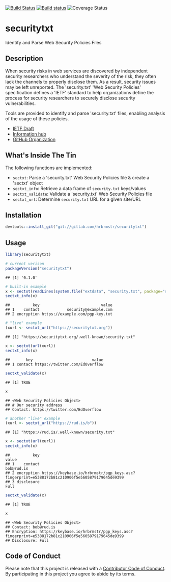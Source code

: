 
[![Build Status](https://travis-ci.org/hrbrmstr/securitytxt.svg?branch=master)](https://travis-ci.org/hrbrmstr/securitytxt) [![Build status](https://ci.appveyor.com/api/projects/status/o654jge4mce4a7lg?svg=true)](https://ci.appveyor.com/project/hrbrmstr/securitytxt) ![Coverage Status](http://img.shields.io/codecov/c/github/hrbrmstr/securitytxt/master.svg)

securitytxt
===========

Identify and Parse Web Security Policies Files

Description
-----------

When security risks in web services are discovered by independent security researchers who understand the severity of the risk, they often lack the channels to properly disclose them. As a result, security issues may be left unreported. The 'security.txt' 'Web Security Policies' specification defines a 'IETF' standard to help organizations define the process for security researchers to securely disclose security vulnerabilities.

Tools are provided to identify and parse 'security.txt' files, enabling analysis of the usage of these policies.

-   [IETF Draft](https://tools.ietf.org/html/draft-foudil-securitytxt-00)
-   [Information hub](https://securitytxt.org/)
-   [GitHub Organization](https://github.com/securitytxt)

What's Inside The Tin
---------------------

The following functions are implemented:

-   `sectxt`: Parse a 'security.txt' Web Security Policies file & create a 'sectxt' object
-   `sectxt_info`: Retrieve a data frame of `security.txt` keys/values
-   `sectxt_validate`: Validate a 'security.txt' Web Security Policies file
-   `sectxt_url`: Determine `security.txt` URL for a given site/URL

Installation
------------

``` r
devtools::install_git("git://gitlab.com/hrbrmstr/securitytxt")
```

Usage
-----

``` r
library(securitytxt)

# current verison
packageVersion("securitytxt")
```

    ## [1] '0.1.0'

``` r
# built-in example
x <- sectxt(readLines(system.file("extdata", "security.txt", package="securitytxt")))
sectxt_info(x)
```

    ##          key                           value
    ## 1    contact            security@example.com
    ## 2 encryption https://example.com/pgp-key.txt

``` r
# "live" example
(xurl <- sectxt_url("https://securitytxt.org"))
```

    ## [1] "https://securitytxt.org/.well-known/security.txt"

``` r
x <- sectxt(url(xurl))
sectxt_info(x)
```

    ##       key                          value
    ## 1 contact https://twitter.com/EdOverflow

``` r
sectxt_validate(x)
```

    ## [1] TRUE

``` r
x
```

    ## <Web Security Policies Object>
    ## # Our security address
    ## Contact: https://twitter.com/EdOverflow

``` r
# another "live" example
(xurl <- sectxt_url("https://rud.is/b"))
```

    ## [1] "https://rud.is/.well-known/security.txt"

``` r
x <- sectxt(url(xurl))
sectxt_info(x)
```

    ##          key                                                                                         value
    ## 1    contact                                                                                    bob@rud.is
    ## 2 encryption https://keybase.io/hrbrmstr/pgp_keys.asc?fingerprint=e5388172b81c210906f5e5605879179645de9399
    ## 3 disclosure                                                                                          Full

``` r
sectxt_validate(x)
```

    ## [1] TRUE

``` r
x
```

    ## <Web Security Policies Object>
    ## Contact: bob@rud.is
    ## Encryption: https://keybase.io/hrbrmstr/pgp_keys.asc?fingerprint=e5388172b81c210906f5e5605879179645de9399
    ## Disclosure: Full

Code of Conduct
---------------

Please note that this project is released with a [Contributor Code of Conduct](CONDUCT.md). By participating in this project you agree to abide by its terms.
